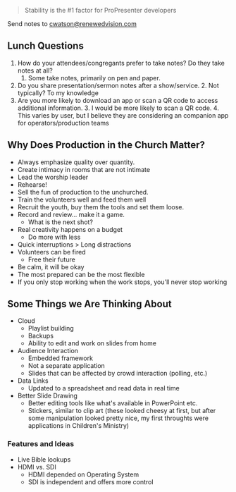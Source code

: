 
> Stability is the #1 factor for ProPresenter developers

Send notes to cwatson@renewedvision.com

## Lunch Questions

1. How do your attendees/congregants prefer to take notes? Do they take notes at all?
	1. Some take notes, primarily on pen and paper.
2. Do you share presentation/sermon notes after a show/service.
	2. Not typically? To my knowledge
3. Are you more likely to download an app or scan a QR code to access additional information.
	3. I would be more likely to scan a QR code.
	4. This varies by user, but I believe they are considering an companion app for operators/production teams

## Why Does Production in the Church Matter?

- Always emphasize quality over quantity.
- Create intimacy in rooms that are not intimate
- Lead the worship leader
- Rehearse!
- Sell the fun of production to the unchurched.
- Train the volunteers well and feed them well
- Recruit the youth, buy them the tools and set them loose.
- Record and review... make it a game. 
	- What is the next shot?
- Real creativity happens on a budget
	- Do more with less
- Quick interruptions > Long distractions
- Volunteers can be fired
	- Free their future
- Be calm, it will be okay
- The most prepared can be the most flexible
- If you only stop working when the work stops, you'll never stop working

## Some Things we Are Thinking About
- Cloud
	- Playlist building
	- Backups
	- Ability to edit and work on slides from home
- Audience Interaction
	- Embedded framework
	- Not a separate application
	- Slides that can be affected by crowd interaction (polling, etc.)
- Data Links
	- Updated to a spreadsheet and read data in real time
- Better Slide Drawing
	- Better editing tools like what's available in PowerPoint etc.
	- Stickers, similar to clip art (these looked cheesy at first, but after some manipulation looked pretty nice, my first throughts were applications in Children's Ministry)

### Features and Ideas

- Live Bible lookups
- HDMI vs. SDI
	- HDMI depended on Operating System
	- SDI is independent and offers more control


